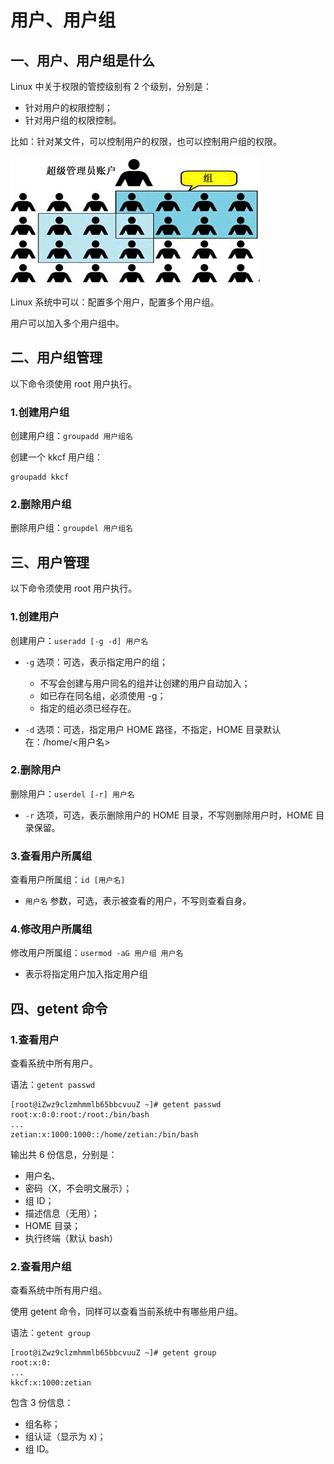 # 用户、用户组

## 一、用户、用户组是什么

Linux 中关于权限的管控级别有 2 个级别，分别是：

- 针对用户的权限控制；
- 针对用户组的权限控制。

比如：针对某文件，可以控制用户的权限，也可以控制用户组的权限。

![用户和用户组](NoteAssets/用户和用户组.png)

Linux 系统中可以：配置多个用户，配置多个用户组。

用户可以加入多个用户组中。

## 二、用户组管理

以下命令须使用 root 用户执行。

### 1.创建用户组

创建用户组：`groupadd 用户组名`

创建一个 kkcf 用户组：

```shell
groupadd kkcf
```

### 2.删除用户组

删除用户组：`groupdel 用户组名`

## 三、用户管理

以下命令须使用 root 用户执行。

### 1.创建用户

创建用户：`useradd [-g -d] 用户名`

- `-g` 选项：可选，表示指定用户的组；
  - 不写会创建与用户同名的组并让创建的用户自动加入；
  - 如已存在同名组，必须使用 -g；
  - 指定的组必须已经存在。

- `-d` 选项：可选，指定用户 HOME 路径，不指定，HOME 目录默认在：/home/<用户名>

### 2.删除用户

删除用户：`userdel [-r] 用户名`

- `-r` 选项，可选，表示删除用户的 HOME 目录，不写则删除用户时，HOME 目录保留。

### 3.查看用户所属组

查看用户所属组：`id [用户名]`

- `用户名` 参数，可选，表示被查看的用户，不写则查看自身。

### 4.修改用户所属组

修改用户所属组：`usermod -aG 用户组 用户名`

- 表示将指定用户加入指定用户组

## 四、getent 命令

### 1.查看用户

查看系统中所有用户。

语法：`getent passwd`

```she
[root@iZwz9clzmhmmlb65bbcvuuZ ~]# getent passwd
root:x:0:0:root:/root:/bin/bash
...
zetian:x:1000:1000::/home/zetian:/bin/bash
```

输出共 6 份信息，分别是：

- 用户名、
- 密码（X，不会明文展示）；
- 组 ID；
- 描述信息（无用）；
- HOME 目录；
- 执行终端（默认 bash）

### 2.查看用户组

查看系统中所有用户组。

使用 getent 命令，同样可以查看当前系统中有哪些用户组。

语法：`getent group`

```shell
[root@iZwz9clzmhmmlb65bbcvuuZ ~]# getent group
root:x:0:
...
kkcf:x:1000:zetian
```

包含 3 份信息：

- 组名称；
- 组认证（显示为 x)；
- 组 ID。
